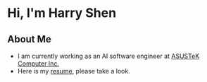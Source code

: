 # Hi, I'm Harry Shen

## About Me

- I am currently working as an AI software engineer at [ASUSTeK Computer Inc.](https://www.asus.com/)
- Here is my [resume](https://www.cakeresume.com/s--kfaC-S7Xcuew6iN9Iq9L2Q--/ms024929548), please take a look.